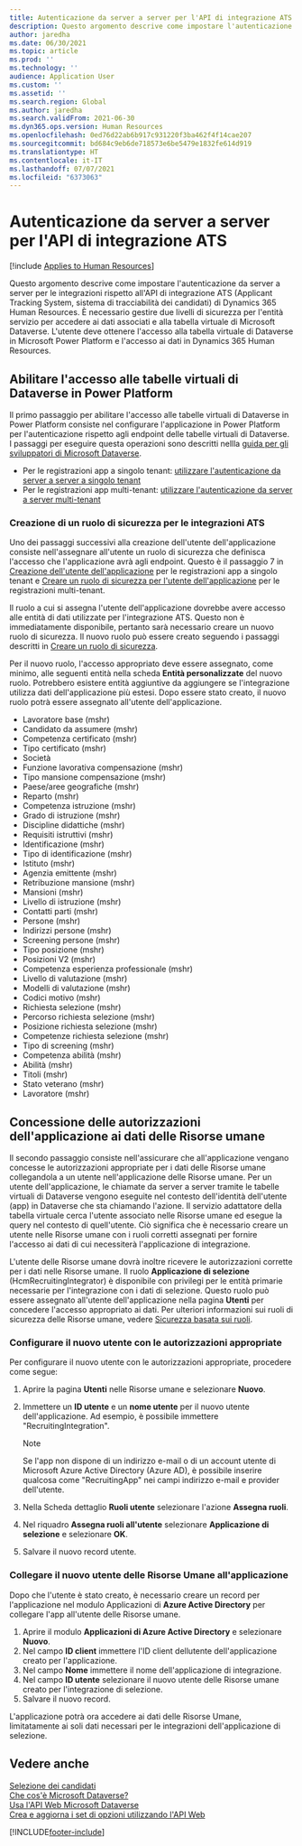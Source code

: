 ```yaml
---
title: Autenticazione da server a server per l'API di integrazione ATS
description: Questo argomento descrive come impostare l'autenticazione da server a server per le integrazioni rispetto all'API di integrazione ATS (Applicant Tracking System, sistema di tracciabilità dei candidati) di Dynamics 365 Human Resources.
author: jaredha
ms.date: 06/30/2021
ms.topic: article
ms.prod: ''
ms.technology: ''
audience: Application User
ms.custom: ''
ms.assetid: ''
ms.search.region: Global
ms.author: jaredha
ms.search.validFrom: 2021-06-30
ms.dyn365.ops.version: Human Resources
ms.openlocfilehash: 0ed76d22ab6b917c931220f3ba462f4f14cae207
ms.sourcegitcommit: bd684c9eb6de718573e6be5479e1832fe614d919
ms.translationtype: HT
ms.contentlocale: it-IT
ms.lasthandoff: 07/07/2021
ms.locfileid: "6373063"
---
```

# <a name="server-to-server-authentication-for-the-ats-integration-api"></a>Autenticazione da server a server per l'API di integrazione ATS

[!include [Applies to Human Resources](../includes/applies-to-hr.md)]

Questo argomento descrive come impostare l'autenticazione da server a server per le integrazioni rispetto all'API di integrazione ATS (Applicant Tracking System, sistema di tracciabilità dei candidati) di Dynamics 365 Human Resources. È necessario gestire due livelli di sicurezza per l'entità servizio per accedere ai dati associati e alla tabella virtuale di Microsoft Dataverse. L'utente deve ottenere l'accesso alla tabella virtuale di Dataverse in Microsoft Power Platform e l'accesso ai dati in Dynamics 365 Human Resources.

## <a name="enable-access-to-dataverse-virtual-tables-in-power-platform"></a>Abilitare l'accesso alle tabelle virtuali di Dataverse in Power Platform

Il primo passaggio per abilitare l'accesso alle tabelle virtuali di Dataverse in Power Platform consiste nel configurare l'applicazione in Power Platform per l'autenticazione rispetto agli endpoint delle tabelle virtuali di Dataverse. I passaggi per eseguire questa operazioni sono descritti nellla [guida per gli sviluppatori di Microsoft Dataverse](/powerapps/developer/data-platform).

  - Per le registrazioni app a singolo tenant: [utilizzare l'autenticazione da server a server a singolo tenant](/powerapps/developer/data-platform/use-single-tenant-server-server-authentication)
  - Per le registrazioni app multi-tenant: [utilizzare l'autenticazione da server a server multi-tenant](/powerapps/developer/data-platform/use-multi-tenant-server-server-authentication)

### <a name="creating-a-security-role-for-ats-integrations"></a>Creazione di un ruolo di sicurezza per le integrazioni ATS

Uno dei passaggi successivi alla creazione dell'utente dell'applicazione consiste nell'assegnare all'utente un ruolo di sicurezza che definisca l'accesso che l'applicazione avrà agli endpoint. Questo è il passaggio 7 in [Creazione dell'utente dell'applicazione](/powerapps/developer/data-platform/use-single-tenant-server-server-authentication#application-user-creation) per le registrazioni app a singolo tenant e [Creare un ruolo di sicurezza per l'utente dell'applicazione](/powerapps/developer/data-platform/use-multi-tenant-server-server-authentication#create-a-security-role-for-the-application-user) per le registrazioni multi-tenant. 

Il ruolo a cui si assegna l'utente dell'applicazione dovrebbe avere accesso alle entità di dati utilizzate per l'integrazione ATS. Questo non è immediatamente disponibile, pertanto sarà necessario creare un nuovo ruolo di sicurezza. Il nuovo ruolo può essere creato seguendo i passaggi descritti in [Creare un ruolo di sicurezza](/power-platform/admin/create-edit-security-role#create-a-security-role).

Per il nuovo ruolo, l'accesso appropriato deve essere assegnato, come minimo, alle seguenti entità nella scheda **Entità personalizzate** del nuovo ruolo. Potrebbero esistere entità aggiuntive da aggiungere se l'integrazione utilizza dati dell'applicazione più estesi. Dopo essere stato creato, il nuovo ruolo potrà essere assegnato all'utente dell'applicazione.

  - Lavoratore base (mshr)
  - Candidato da assumere (mshr)
  - Competenza certificato (mshr)
  - Tipo certificato (mshr)
  - Società
  - Funzione lavorativa compensazione (mshr)
  - Tipo mansione compensazione (mshr)
  - Paese/aree geografiche (mshr)
  - Reparto (mshr)
  - Competenza istruzione (mshr)
  - Grado di istruzione (mshr)
  - Discipline didattiche (mshr)
  - Requisiti istruttivi (mshr)
  - Identificazione (mshr)
  - Tipo di identificazione (mshr)
  - Istituto (mshr)
  - Agenzia emittente (mshr)
  - Retribuzione mansione (mshr)
  - Mansioni (mshr)
  - Livello di istruzione (mshr)
  - Contatti parti (mshr)
  - Persone (mshr)
  - Indirizzi persone (mshr)
  - Screening persone (mshr)
  - Tipo posizione (mshr)
  - Posizioni V2 (mshr)
  - Competenza esperienza professionale (mshr)
  - Livello di valutazione (mshr)
  - Modelli di valutazione (mshr)
  - Codici motivo (mshr)
  - Richiesta selezione (mshr)
  - Percorso richiesta selezione (mshr)
  - Posizione richiesta selezione (mshr)
  - Competenze richiesta selezione (mshr)
  - Tipo di screening (mshr)
  - Competenza abilità (mshr)
  - Abilità (mshr)
  - Titoli (mshr)
  - Stato veterano (mshr)
  - Lavoratore (mshr)

## <a name="granting-application-permissions-to-human-resources-data"></a>Concessione delle autorizzazioni dell'applicazione ai dati delle Risorse umane

Il secondo passaggio consiste nell'assicurare che all'applicazione vengano concesse le autorizzazioni appropriate per i dati delle Risorse umane collegandola a un utente nell'applicazione delle Risorse umane. Per un utente dell'applicazione, le chiamate da server a server tramite le tabelle virtuali di Dataverse vengono eseguite nel contesto dell'identità dell'utente (app) in Dataverse che sta chiamando l'azione. Il servizio adattatore della tabella virtuale cerca l'utente associato nelle Risorse umane ed esegue la query nel contesto di quell'utente. Ciò significa che è necessario creare un utente nelle Risorse umane con i ruoli corretti assegnati per fornire l'accesso ai dati di cui necessiterà l'applicazione di integrazione.

L'utente delle Risorse umane dovrà inoltre ricevere le autorizzazioni corrette per i dati nelle Risorse umane. Il ruolo **Applicazione di selezione** (HcmRecruitingIntegrator) è disponibile con privilegi per le entità primarie necessarie per l'integrazione con i dati di selezione. Questo ruolo può essere assegnato all'utente dell'applicazione nella pagina **Utenti** per concedere l'accesso appropriato ai dati. Per ulteriori informazioni sui ruoli di sicurezza delle Risorse umane, vedere [Sicurezza basata sui ruoli](/fin-ops-core/dev-itpro/sysadmin/role-based-security).

### <a name="set-up-the-new-user-with-appropriate-permissions"></a>Configurare il nuovo utente con le autorizzazioni appropriate

Per configurare il nuovo utente con le autorizzazioni appropriate, procedere come segue:

  1. Aprire la pagina **Utenti** nelle Risorse umane e selezionare **Nuovo**.
  2. Immettere un **ID utente** e un **nome utente** per il nuovo utente dell'applicazione. Ad esempio, è possibile immettere "RecruitingIntegration".

      > [!NOTE]
      > Se l'app non dispone di un indirizzo e-mail o di un account utente di Microsoft Azure Active Directory (Azure AD), è possibile inserire qualcosa come "RecruitingApp" nei campi indirizzo e-mail e provider dell'utente.

  3. Nella Scheda dettaglio **Ruoli utente** selezionare l'azione **Assegna ruoli**.
  4. Nel riquadro **Assegna ruoli all'utente** selezionare **Applicazione di selezione** e selezionare **OK**.
  5. Salvare il nuovo record utente.

### <a name="link-the-new-human-resources-user-to-the-application"></a>Collegare il nuovo utente delle Risorse Umane all'applicazione

Dopo che l'utente è stato creato, è necessario creare un record per l'applicazione nel modulo Applicazioni di **Azure Active Directory** per collegare l'app all'utente delle Risorse umane.

  1. Aprire il modulo **Applicazioni di Azure Active Directory** e selezionare **Nuovo**.
  2. Nel campo **ID client** immettere l'ID client dellutente dell'applicazione creato per l'applicazione.
  3. Nel campo **Nome** immettere il nome dell'applicazione di integrazione.
  4. Nel campo **ID utente** selezionare il nuovo utente delle Risorse umane creato per l'integrazione di selezione.
  5. Salvare il nuovo record.

L'applicazione potrà ora accedere ai dati delle Risorse Umane, limitatamente ai soli dati necessari per le integrazioni dell'applicazione di selezione.

## <a name="see-also"></a>Vedere anche

[Selezione dei candidati](hr-personnel-recruit.md)<br>
[Che cos'è Microsoft Dataverse?](/powerapps/maker/data-platform/data-platform-intro)<br>
[Usa l'API Web Microsoft Dataverse](/powerapps/developer/data-platform/webapi/overview)<br>
[Crea e aggiorna i set di opzioni utilizzando l'API Web](/powerapps/developer/data-platform/webapi/create-update-optionsets)<br>

[!INCLUDE[footer-include](../includes/footer-banner.md)]
